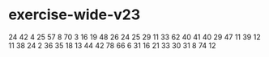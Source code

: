 # exercise-wide-v23
24
42
4
25
57
8
70
3
16
19
48
26
24
25
29
11
33
62
40
41
40
29
47
11
39
12
11
38
24
2
36
35
18
13
44
42
78
66
6
31
16
21
33
30
31
8
74
12
